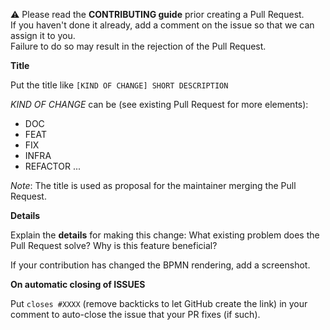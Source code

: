 :warning: Please read the **CONTRIBUTING guide** prior creating a Pull Request. \
If you haven't done it already, add a comment on the issue so that we can assign it to you. \
Failure to do so may result in the rejection of the Pull Request.

**Title**

Put the title like `[KIND OF CHANGE] SHORT DESCRIPTION`

*KIND OF CHANGE* can be (see existing Pull Request for more elements):
- DOC
- FEAT
- FIX
- INFRA
- REFACTOR
...

_Note_: The title is used as proposal for the maintainer merging the Pull Request.

**Details**

Explain the **details** for making this change: What existing problem does the Pull Request solve? Why is this feature beneficial?

If your contribution has changed the BPMN rendering, add a screenshot.

**On automatic closing of ISSUES**

Put `closes #XXXX` (remove backticks to let GitHub create the link) in your comment to auto-close the issue that your PR fixes (if such).

